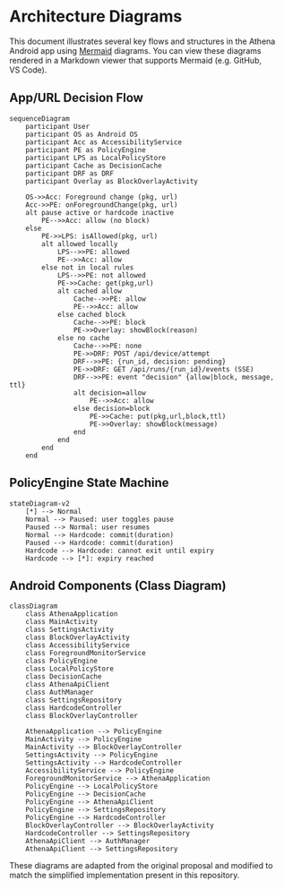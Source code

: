 # Architecture Diagrams

This document illustrates several key flows and structures in the Athena Android app using [Mermaid](https://mermaid.js.org/) diagrams.  You can view these diagrams rendered in a Markdown viewer that supports Mermaid (e.g. GitHub, VS Code).

## App/URL Decision Flow

```mermaid
sequenceDiagram
    participant User
    participant OS as Android OS
    participant Acc as AccessibilityService
    participant PE as PolicyEngine
    participant LPS as LocalPolicyStore
    participant Cache as DecisionCache
    participant DRF as DRF
    participant Overlay as BlockOverlayActivity

    OS->>Acc: Foreground change (pkg, url)
    Acc->>PE: onForegroundChange(pkg, url)
    alt pause active or hardcode inactive
        PE-->>Acc: allow (no block)
    else
        PE->>LPS: isAllowed(pkg, url)
        alt allowed locally
            LPS-->>PE: allowed
            PE-->>Acc: allow
        else not in local rules
            LPS-->>PE: not allowed
            PE->>Cache: get(pkg,url)
            alt cached allow
                Cache-->>PE: allow
                PE-->>Acc: allow
            else cached block
                Cache-->>PE: block
                PE->>Overlay: showBlock(reason)
            else no cache
                Cache-->>PE: none
                PE->>DRF: POST /api/device/attempt
                DRF-->>PE: {run_id, decision: pending}
                PE->>DRF: GET /api/runs/{run_id}/events (SSE)
                DRF-->>PE: event "decision" {allow|block, message, ttl}
                alt decision=allow
                    PE-->>Acc: allow
                else decision=block
                    PE->>Cache: put(pkg,url,block,ttl)
                    PE->>Overlay: showBlock(message)
                end
            end
        end
    end
```

## PolicyEngine State Machine

```mermaid
stateDiagram-v2
    [*] --> Normal
    Normal --> Paused: user toggles pause
    Paused --> Normal: user resumes
    Normal --> Hardcode: commit(duration)
    Paused --> Hardcode: commit(duration)
    Hardcode --> Hardcode: cannot exit until expiry
    Hardcode --> [*]: expiry reached
```

## Android Components (Class Diagram)

```mermaid
classDiagram
    class AthenaApplication
    class MainActivity
    class SettingsActivity
    class BlockOverlayActivity
    class AccessibilityService
    class ForegroundMonitorService
    class PolicyEngine
    class LocalPolicyStore
    class DecisionCache
    class AthenaApiClient
    class AuthManager
    class SettingsRepository
    class HardcodeController
    class BlockOverlayController

    AthenaApplication --> PolicyEngine
    MainActivity --> PolicyEngine
    MainActivity --> BlockOverlayController
    SettingsActivity --> PolicyEngine
    SettingsActivity --> HardcodeController
    AccessibilityService --> PolicyEngine
    ForegroundMonitorService --> AthenaApplication
    PolicyEngine --> LocalPolicyStore
    PolicyEngine --> DecisionCache
    PolicyEngine --> AthenaApiClient
    PolicyEngine --> SettingsRepository
    PolicyEngine --> HardcodeController
    BlockOverlayController --> BlockOverlayActivity
    HardcodeController --> SettingsRepository
    AthenaApiClient --> AuthManager
    AthenaApiClient --> SettingsRepository
```

These diagrams are adapted from the original proposal and modified to match the simplified implementation present in this repository.